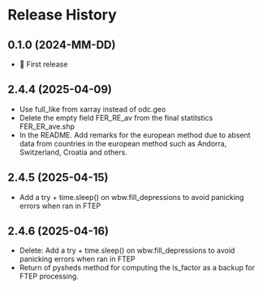 # Release History

## 0.1.0 (2024-MM-DD)

- :rocket: First release

## 2.4.4 (2025-04-09)
- Use full_like from xarray instead of odc.geo
- Delete the empty field FER_RE_av from the final statitstics FER_ER_ave.shp
- In the README. Add remarks for the european method due to absent data from countries in the european method such as Andorra, Switzerland, Croatia and others.

## 2.4.5 (2025-04-15)
- Add a try + time.sleep() on wbw.fill_depressions to avoid panicking errors when ran in FTEP

## 2.4.6 (2025-04-16)
- Delete: Add a try + time.sleep() on wbw.fill_depressions to avoid panicking errors when ran in FTEP
- Return of pysheds method for computing the ls_factor as a backup for FTEP processing.